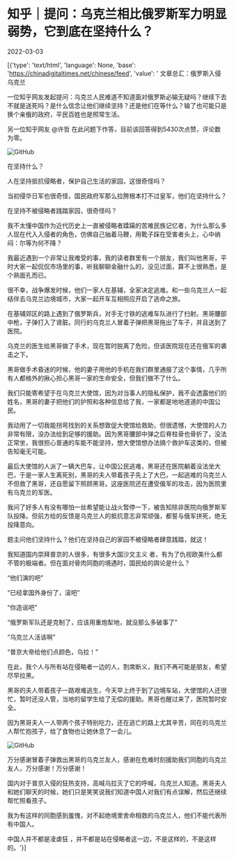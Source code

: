 # 知乎｜提问：乌克兰相比俄罗斯军力明显弱势，它到底在坚持什么？

2022-03-03

[{'type': 'text/html', 'language': None, 'base': 'https://chinadigitaltimes.net/chinese/feed', 'value': ' 文章总汇：俄罗斯入侵乌克兰

一位知乎网友发起提问：乌克兰人民难道不知道面对俄罗斯必输无疑吗？继续下去不就是送死吗？是什么信念让他们继续坚持？还是他们在等什么？输了也可能只是换个亲俄的政府，平民百姓也是照常生活。

另一位知乎网友 @许哲 在此问题下作答，目前该回答得到5430次点赞，评论数为零。

![GitHub](https://chinadigitaltimes.net/chinese/files/2022/03/image-1646313405360.png)

在坚持什么？

人在坚持抵抗侵略者，保护自己生活的家园，这很奇怪吗？

当初侵华日军也很奇怪，国民政府军那么拉胯根本打不过皇军，他们在坚持什么？

在坚持不被侵略者践踏家园，很奇怪吗？

我不太懂中国作为近代历史上一直被侵略者蹂躏的苦难民族记忆者，为什么那么多人现在代入入侵者的角色，仿佛自己抽着马鞭，用靴子踩在受害者头上，心中纳闷：尔等为何不降？



我最近遇到一个非常让我难受的事，我的读者群里有一个朋友，我们叫他黑哥，平时大家一起侃侃市场里的事，听我聊聊金融什么的，没见过面，算不上很熟悉，是个熟面孔而已。

很不幸，战争爆发时候，他们一家人在基辅，全家决定逃难。和一些乌克兰人一起结伴去乌克兰边境城市，大家一起开车互相照应开启了逃命之旅。

在基辅郊区的路上遇到了俄罗斯兵，对手无寸铁的逃难车队进行了扫射。黑哥腰部中枪，子弹打入了肾脏。同行的乌克兰人冒着子弹把黑哥拖出了车子，并且送到了医院。

乌克兰的医生给黑哥做了手术，现在暂时脱离了危险，但该医院现在还在俄军的袭击之下。

黑哥做手术昏迷的时候，他的妻子用他的手机在我们群里通报了这个事情，几乎所有人都格外的揪心担心黑哥一家的生命安全，但我们做不了什么。

我们只能寄希望于在乌克兰大使馆，因为对当事人的隐私保护，我不会透露他们的姓名，黑哥的妻子把他们的护照和各种信息给了我，一家都是地地道道的中国公民。

我动用了一切我能拐弯找到的关系想敦促大使馆给救助，但很遗憾，大使馆的人力非常有限，没办法给到足够的援助。因为黑哥腰部中弹之后脊柱骨也骨折了，没法正常坐，我很担心普通的车能不能坚持，想大使馆想办法搞个救护车这类的，但被告知毫无可能。

最后大使馆的人派了一辆大巴车，让中国公民逃难，黑哥还在医院躺着没法坐大巴，于是一家人生离死别，黑哥的夫人带着孩子先上了大巴，一起逃难的乌克兰人不但救了黑哥，还自愿留下照顾黑哥。这座医院还在遭受俄军的攻击，因为医院里有乌克兰的军医。

我问了好多人有没有哪怕一丝希望能让战火暂停一下，被告知除非医院向俄罗斯军队投降。但前方给的反馈是乌克兰人的抵抗意志非常顽强，都誓与俄军拼死，绝无投降意向。

题主问他们坚持什么？他们在坚持自己的家园不被侵略者肆意践踏，就这！

我知道国内崇拜普京的人很多，有很多大国沙文主义 者，有为了仇视欧美什么都不管的极端者。但在面对骨肉同胞的境遇时，国民给的舆论是什么？

“他们演的吧”

“已经拿国外身份了，滚吧”

“你造谣吧”

“俄罗斯军队还是克制了，应该用重炮犁地，就没那么多破事了”

“乌克兰人活该啊”

“普京大帝给他们点颜色，乌拉！”

在此，我个人与所有站在侵略者一边的人，割席断义，我们不再可能是朋友，希望尽早拉黑。

黑哥的夫人带着孩子一路艰难逃生，今天早上终于到了边境车站，大使馆的人还很忙，暂时还没人管，当地的留学生给了无偿的援助。黑哥也醒过来了，医院暂时安全。

因为黑哥夫人一人带两个孩子特别吃力，还在逃亡的路上尤其辛苦，同在的乌克兰人帮忙抱孩子，给了食物也让她休息了一会儿。

![GitHub](https://chinadigitaltimes.net/chinese/files/2022/03/image-1646313368805.png)

万分感谢冒着子弹救出黑哥的乌克兰友人，感谢在危难时刻援助我们同胞的乌克兰友人，万分感谢！万分感谢！

国内对于普京入侵的狂热支持，高喊乌拉灭了它的呼喊，乌克兰人知道。黑哥夫人和她们聊天的时候，她们只是笑笑说我们知道中国人对我们有点误解，然后还继续帮忙照看孩子。

我为有这样的同胞感到羞愧，对不起绝境里舍命相救的乌克兰人，他们不能代表所有中国人。

中国人并不都是凌虐狂 ，并不都是站在侵略者这一边，不是这样的，不是这样的。'}]